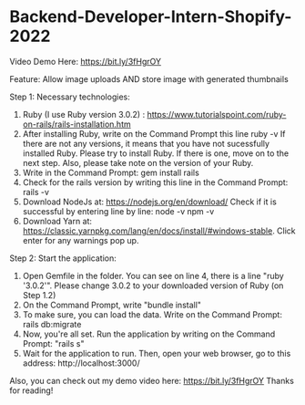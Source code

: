 # Backend-Developer-Intern-Shopify-2022

Video Demo Here: https://bit.ly/3fHgrOY

Feature: Allow image uploads AND store image with generated thumbnails

Step 1: Necessary technologies: 
1. Ruby (I use Ruby version 3.0.2) : https://www.tutorialspoint.com/ruby-on-rails/rails-installation.htm
2. After installing Ruby, write on the Command Prompt this line
ruby -v
If there are not any versions, it means that you have not sucessfully installed Ruby. Please try to install Ruby. If there is one, move on to the next step. Also, please take note on the version of your Ruby. 
3. Write in the Command Prompt: 
gem install rails
4. Check for the rails version by writing this line in the Command Prompt: 
rails -v
5. Download NodeJs at: https://nodejs.org/en/download/
Check if it is successful by entering line by line: 
node -v
npm -v 
6. Download Yarn at: https://classic.yarnpkg.com/lang/en/docs/install/#windows-stable.
Click enter for any warnings pop up. 

Step 2: Start the application: 
1. Open Gemfile in the folder. You can see on line 4, there is a line "ruby '3.0.2'". Please change 3.0.2 to your downloaded version of Ruby (on Step 1.2)
2. On the Command Prompt, write
"bundle install"
3. To make sure, you can load the data. Write on the Command Prompt: 
rails db:migrate
4. Now, you're all set. Run the application by writing on the Command Prompt: 
"rails s"
5. Wait for the application to run. Then, open your web browser, go to this address:
http://localhost:3000/

Also, you can check out my demo video here: https://bit.ly/3fHgrOY
Thanks for reading!

